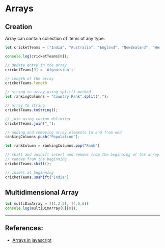 # Arrays

## Creation
Array can contain collection of items of any type.

```Javascript
let cricketTeams = ["India", "Australia", "England", "NewZealand", "WestIndies", "SriLanka", "Pakistan", "SouthAfrica" "Bangladesh", "Zimbabwe"]

console.log(cricketTeams[0]);

// Update entry in the array
cricketTeams[9] = 'Afganistan';

// length of the array
cricketTeams.length

// string to array using split() method
let rankingColumns = "Country,Rank".split(",");

// array to string
cricketTeams.toString();

// join using custom delimiter
cricketTeams.join("_");

// adding and removing array elements to and from end
rankingColumns.push("Population");

let rankColumn = rankingColumns.pop("Rank")

// shift and unshift insert and remove from the beginning of the array.
// remove from the beginning
cricketTeams.shift();

// insert at beginning
cricketTeams.unshift("India")
```

## Multidimensional Array
```Javascript
let multiDimArray = [[1,2,3], [4,5,6]]
console.log(multiDimArray[0][0]);
```

---

## References:
* [Arrays in javascript](https://developer.mozilla.org/en-US/docs/Learn/JavaScript/First_steps/Arrays)